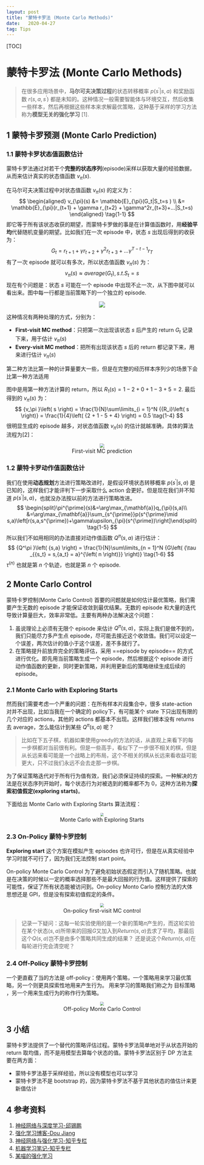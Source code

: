 ```yaml
---
layout: post
title: "蒙特卡罗法 (Monte Carlo Methods)"
date:   2020-04-27
tag: Tips
---
```


[TOC]

# 蒙特卡罗法 (Monte Carlo Methods)

> 在很多应用场景中，**马尔可夫决策过程**的状态转移概率 $p(s^ {\prime}|s,a)$ 和奖励函数 $r\left( {s,a,s^{\prime}} \right)$ 都是未知的。这种情况一般需要智能体与环境交互，然后收集一些样本，然后再根据这些样本来求解最优策略，这种基于采样的学习方法称为**模型无关的强化学习** $[1]$.

## 1 蒙特卡罗预测 (Monte Carlo Prediction)

### 1.1 蒙特卡罗状态值函数估计

蒙特卡罗法通过对若干个**完整的状态序列**(episode)采样以获取大量的经验数据，从而来估计真实的状态值函数 ${v_\pi }\left( s \right)$. 

在马尔可夫决策过程中对状态值函数 ${v_\pi }\left( s \right)$ 的定义为：
$$
\begin{aligned}
v_{\pi}(s) &= \mathbb{E}_{\pi}(G_t|S_t=s ) \\
&= \mathbb{E}_{\pi}(r_{t+1} + \gamma r_{t+2} + \gamma^2r_{t+3}+...|S_t=s)
\end{aligned}
\tag{1-1}
$$
即它等于所有该状态收获的期望，而蒙特卡罗做的事是在计算值函数时，用**经验平均**代替随机变量的期望。比如我们在一次 episode 中，状态 $s$ 出现后得到的收获为：
$$
G_t =r_{t+1} + \gamma r_{t+2} + \gamma^2r_{t+3}+...  \gamma^{T-t-1}r_{T}
\tag{1-2}
$$
有了一次 episode 就可以有多次，所以状态值函数 ${v_\pi }\left( s \right)$ 为：
$$
v_{\pi}(s) \approx average(G_t), s.t. S_t=s
\tag{1-3}
$$
现在有个问题是：状态 $s$ 可能在一个 episode 中出现不止一次，从下图中就可以看出来。图中每一行都是当前策略下的一个独立的 episode.

<center><img src="https://raw.githubusercontent.com/maye1998/photo/master/Deep learning/蒙特卡罗-episode.png" />
</center>

这种情况有两种处理的方式，分别为：

- **First-visit MC method**：只把第一次出现该状态 $s$ 后产生的 return $G_t$ 记录下来，用于估计 ${v_\pi }\left( s \right)$
- **Every-visit MC method**：把所有出现该状态 $s$ 后的 return 都记录下来，用来进行估计 ${v_\pi }\left( s \right)$

第二种方法比第一种的计算量要大一些，但是在完整的经历样本序列少的场景下会比第一种方法适用

图中是用第一种方法计算的 return，所以 $R_1(s)=1-2+0+1-3+5=2$. 最后得到的 ${v_\pi }\left( s \right)$ 为：
$$
{v_\pi }\left( s \right) = \frac{1}{N}\sum\limits_{i = 1}^N {{R_i}\left( s \right)}  = \frac{1}{4}\left( {2 + 1 - 5 + 4} \right) = 0.5
\tag{1-4}
$$
很明显生成的 episode 越多，对状态值函数 ${v_\pi }\left( s \right)$ 的估计就越准确，具体的算法流程为$[2]$：

<center><img src="https://raw.githubusercontent.com/maye1998/photo/master/Deep learning/蒙特卡罗-状态值函数估计2.png" style="zoom:70%"/>
<div>First-visit MC prediction</div> 
</center>


### 1.2 蒙特卡罗动作值函数估计

我们在使用**动态规划**方法进行策略改进时，是假设环境状态转移概率 $p(s^ {\prime}|s,a)$ 是已知的，这样我们才能评判下一步采取什么 action 会更好。但是现在我们并不知道 $p(s^ {\prime}|s,a)$，也就没办法按以前的方法进行策略改进。
$$
\begin{split}\pi^{\prime}(s)&=\arg\max_{\mathbf{a}}q_{\pi}(s,a)\\
&=\arg\max_{\mathbf{a}}\sum_{s^{\prime}}p(s^{\prime}\mid s,a)\left[r(s,a,s^{\prime})+\gamma\upsilon_{\pi}(s^{\prime})\right]\end{split}
\tag{1-5}
$$
所以我们不如用相同的办法直接对动作值函数 ${Q^\pi }\left( {s,a} \right)$ 进行估计：
$$
{Q^\pi }\left( {s,a} \right) = \frac{1}{N}\sum\limits_{n = 1}^N {G\left( {\tau _{{s_t} = s,{a_t} = a}^{\left( n \right)}} \right)}
\tag{1-6}
$$
$\tau^{(n)}$ 也就是第 $n$ 个轨迹，也就是第 $n$ 个 episode.

## 2 Monte Carlo Control

蒙特卡罗控制(Monte Carlo Control) 首要的问题就是如何估计最优策略，我们需要产生无数的 episode 才能保证收敛到最优结果。无数的 episode 和大量的迭代导致计算量巨大，效率非常低。主要有两种办法解决这个问题：

1. 虽说理论上必须有无限个 episode 来估计 ${Q^\pi }\left( {s,a} \right)$，实际上我们是做不到的，我们只能尽力多产生点 episode，尽可能去接近这个收敛值。我们可以设定一个误差，两次估计的值小于这个误差，差不多就行了。
2. 在策略提升前放弃完全的策略评估，采用 ==episode by episode== 的方式进行优化。即先用当前策略生成一个 episode，然后根据这个 episode 进行动作值函数的更新，同时更新策略，并利用更新后的策略继续生成后续的 episode。

### 2.1 Monte Carlo with Exploring Starts

然而我们需要考虑一个严重的问题：在所有样本片段集合中，很多 state-action 对并不出现，比如当我在一个确定的 policy下，有可能某个 state 下只出现有限的几个对应的 actions，其他的 actions 都基本不出现。这样我们根本没有 returns 去 average，怎么能估计到某些 ${Q^\pi }\left( {s,a} \right)$ 呢？

> 比如在下五子棋，机器如果使用greedy的方法的话，从直观上来看下的每一步棋都对当前很有利。但是一些高手，看似下了一步很不相关的棋，但是从长远来看可能是一个战略上的布局，这个不相关的棋从长远来看收益可能更大，只不过我们永远不会去走那一步棋。

为了保证策略迭代对于所有行为值有效，我们必须保证持续的探索。一种解决的方法是在状态序列开始时，每个状态行为对被选到的概率都不为 0，这种方法称为**探索初值假定(exploring starts)**。

下面给出 Monte Carlo with Exploring Starts 算法流程：

<center><img src="https://raw.githubusercontent.com/maye1998/photo/master/Deep learning/Monte Carlo with Exploring Starts.png
" style="zoom:55%"/>
<div>Monte Carlo with Exploring Starts</div> 
</center>


### 2.3 On-Policy 蒙特卡罗控制

**Exploring start** 这个方案在模拟产生 episodes 也许可行，但是在从真实经验中学习时就不可行了，因为我们无法控制 start point。

On-policy Monte Carlo Control 为了避免初始状态假定而引入了随机策略。也就是在决策的时候以一定的概率选择那些不是最大回报的行为值。这样提供了探索的可能性，保证了所有状态能被访问到。On-policy Monto Carlo 控制方法的大体思想还是 GPI，但是没有探索初值假定的条件。

<center><img src="https://raw.githubusercontent.com/maye1998/photo/master/Deep learning/On-policy first-visit MC control
" style="zoom:67%"/>
<div>On-policy first-visit MC control</div> 
</center>

> 记录一下疑问：这每一轮实验使用的是一个新的策略$\pi$产生的，而这轮实验在某个状态$(s,a)$所带来的回报$G$又加入到$Return(s,a)$去求了平均，那最后这个$Q(s,a)$岂不是由多个策略共同生成的结果？ 还是说这个$Return(s,a)$在每轮进行完会清空呢？

### 2.4 Off-Policy 蒙特卡罗控制

一个更直截了当的方法是 off-policy：使用两个策略，一个策略用来学习最优策略，另一个则更具探索性地用来产生行为。 用来学习的策略我们称之为 目标策略 ，另一个用来生成行为的称作行为策略。

<center><img src="https://raw.githubusercontent.com/maye1998/photo/master/Deep learning/Off-policy Monte Carlo Control
" style="zoom:58%"/>
<div>Off-policy Monte Carlo Control</div> 
</center>


## 3 小结

蒙特卡罗法提供了一个替代的策略评估过程。蒙特卡罗法简单地对于从状态开始的 return 取均值，而不是用模型去算每个状态的值。蒙特卡罗法区别于 DP 方法主要在两方面：

- 蒙特卡罗法基于采样经验，所以没有模型也可以学习
- 蒙特卡罗法不是 bootstrap 的，因为蒙特卡罗法不基于其他状态的值估计来更新值估计

## 4 参考资料

1. [神经网络与深度学习-邱锡鹏](https://nndl.github.io/)
2. [强化学习博客-Dou Jiang](https://hjchen2.github.io/2017/03/27/%E5%BC%BA%E5%8C%96%E5%AD%A6%E4%B9%A0%EF%BC%88%E4%B8%80%EF%BC%89/)
3. [神经网络与强化学习-知乎专栏](https://zhuanlan.zhihu.com/p/27669926)
4. [机器学习笔记-知乎专栏](https://zhuanlan.zhihu.com/p/34395444)
5. [某喵的强化学习](https://zhuanlan.zhihu.com/p/72715842)
